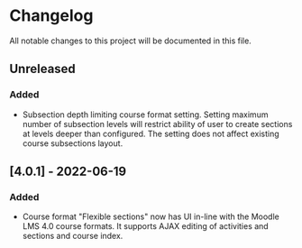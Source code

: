 # Changelog
All notable changes to this project will be documented in this file.

## Unreleased
### Added
- Subsection depth limiting course format setting. Setting maximum number of
  subsection levels will restrict ability of user to create sections at levels
  deeper than configured. The setting does not affect existing course subsections
  layout.

## [4.0.1] - 2022-06-19
### Added
- Course format "Flexible sections" now has UI in-line with the Moodle LMS 4.0 course formats. It supports AJAX editing of activities and sections and course index.

